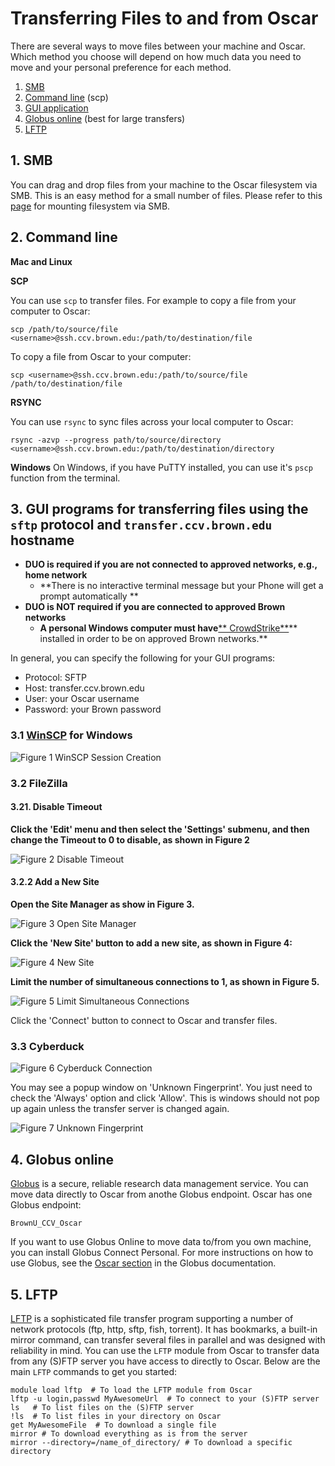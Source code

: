 # Transferring Files to and from Oscar

There are several ways to move files between your machine and Oscar. Which method you choose will depend on how much data you need to move and your personal preference for each method.

1. [SMB](https://docs.ccv.brown.edu/oscar/connecting-to-oscar/cifs)
2. [Command line](filetransfer.md#2-command-line) (scp)
3. [GUI application](filetransfer.md#3-gui-programs-for-transferring-files-using-the-scp-or-sftp-protocol)
4. [Globus online](filetransfer.md#4-globus-online) (best for large transfers)
5. [LFTP](filetransfer.md#5-lftp)

## 1. SMB

You can drag and drop files from your machine to the Oscar filesystem via SMB. This is an easy method for a small number of files. Please refer to this [page](https://docs.ccv.brown.edu/oscar/connecting-to-oscar/cifs) for mounting filesystem via SMB.

## 2. Command line

**Mac and Linux**

**SCP**

You can use `scp` to transfer files. For example to copy a file from your computer to Oscar:

```
scp /path/to/source/file <username>@ssh.ccv.brown.edu:/path/to/destination/file
```

To copy a file from Oscar to your computer:

```
scp <username>@ssh.ccv.brown.edu:/path/to/source/file /path/to/destination/file
```

**RSYNC**

You can use `rsync` to sync files across your local computer to Oscar:

```
rsync -azvp --progress path/to/source/directory <username>@ssh.ccv.brown.edu:/path/to/destination/directory
```

**Windows** On Windows, if you have PuTTY installed, you can use it's `pscp` function from the terminal.

## 3. GUI programs for transferring files using the `sftp`  protocol and `transfer.ccv.brown.edu` hostname

* **DUO is required if you are not connected to approved networks, e.g., home network**
  * **There is no interactive terminal message but your Phone will get a prompt automatically **
* **DUO is NOT required if you are connected to approved Brown networks**
  * **A personal Windows computer must have**[** CrowdStrike**](https://www.brown.edu/information-technology/software/catalog/crowdstrike-home)** installed in order to be on approved Brown networks.**

In general, you can specify the following for your GUI programs:

* Protocol: SFTP
* Host: transfer.ccv.brown.edu
* User: your Oscar username
* Password: your Brown password

### 3.1 [WinSCP](https://winscp.net/eng/index.php) for Windows

![Figure 1 WinSCP Session Creation](<../.gitbook/assets/image (11).png>)

### 3.2 FileZilla

#### 3.21. Disable Timeout

**Click the 'Edit' menu and then select the 'Settings' submenu, and then change the Timeout to 0 to disable, as shown in Figure 2**

![Figure 2 Disable Timeout](../.gitbook/assets/filezilla-settings.png)

#### 3.2.2 Add a New Site

**Open the Site Manager as show in Figure 3.**

![Figure 3 Open Site Manager](../.gitbook/assets/filezilla-site-manager.png)

**Click the 'New Site' button to add a new site, as shown in Figure 4:**

![Figure 4 New Site](../.gitbook/assets/filezilla-new-site.png)

**Limit the number of simultaneous connections to 1, as shown in Figure 5.**

![Figure 5 Limit Simultaneous Connections](../.gitbook/assets/filezilla-concurrent-connection.png)

Click the 'Connect' button to connect to Oscar and transfer files.

### 3.3 Cyberduck

![Figure 6 Cyberduck Connection](../.gitbook/assets/cyberduck-connection.png)

You may see a popup window on 'Unknown Fingerprint'. You just need to check the 'Always' option and click 'Allow'. This is windows should not pop up again unless the transfer server is changed again.

![Figure 7 Unknown Fingerprint](../.gitbook/assets/cyberduck-unknown-fingerprint.png)

## 4. Globus online

[Globus](https://www.globus.org) is a secure, reliable research data management service. You can move data directly to Oscar from anothe Globus endpoint. Oscar has one Globus endpoint:

```
BrownU_CCV_Oscar
```

If you want to use Globus Online to move data to/from you own machine, you can install Globus Connect Personal. For more instructions on how to use Globus, see the [Oscar section](https://docs.ccv.brown.edu/globus/creating-endpoints/using-globus-with-oscar) in the Globus documentation.

## 5. LFTP

[LFTP](https://lftp.yar.ru) is a sophisticated file transfer program supporting a number of network protocols (ftp, http, sftp, fish, torrent). It has bookmarks, a built-in mirror command, can transfer several files in parallel and was designed with reliability in mind. You can use the `LFTP` module from Oscar to transfer data from any (S)FTP server you have access to directly to Oscar. Below are the main `LFTP` commands to get you started:

```
module load lftp  # To load the LFTP module from Oscar
lftp -u login,passwd MyAwesomeUrl  # To connect to your (S)FTP server
ls   # To list files on the (S)FTP server
!ls  # To list files in your directory on Oscar
get MyAwesomeFile  # To download a single file
mirror # To download everything as is from the server
mirror --directory=/name_of_directory/ # To download a specific directory
```
